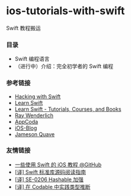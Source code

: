 # ios-tutorials-with-swift
Swift 教程搬运

### 目录
* Swift 编程语言
* （进行中）介绍：完全初学者的 Swift 编程



### 参考链接

* [Hacking with Swift](https://www.hackingwithswift.com/)
* [Learn Swift](https://learnswift.tips/)
* [Learn Swift - Tutorials, Courses, and Books](https://gitconnected.com/learn/ios-swift)
* [Ray Wenderlich](https://www.raywenderlich.com/)
* [AppCoda](http://www.appcoda.com/)
* [iOS-Blog](http://www.ios-blog.co.uk/)
* [Jameson Quave](http://jamesonquave.com/)



### 友情链接
* [一些使用 Swift 的 iOS 教程 @GitHub](https://github.com/yrq110/some-ios-tutorials-with-swift-cn)
* [[译] Swift 标准库源码阅读指南](https://xiaozhuanlan.com/topic/8732549601)
* [[译] SE-0206 Hashable 加强](https://xiaozhuanlan.com/topic/1470362958)
* [[译] 在 Codable 中实践类型推断](https://xiaozhuanlan.com/topic/8954630721)